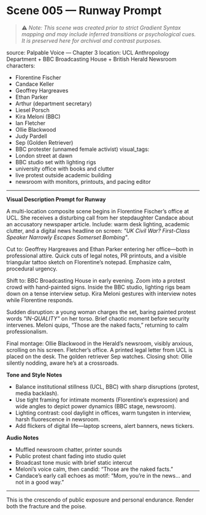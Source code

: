 # Scene 005 — Runway Prompt

> ⚠️ *Note: This scene was created prior to strict Gradient Syntax mapping and may include inferred transitions or psychological cues. It is preserved here for archival and contrast purposes.*

source: Palpable Voice — Chapter 3
location: UCL Anthropology Department + BBC Broadcasting House + British Herald Newsroom
characters:
  - Florentine Fischer
  - Candace Keller
  - Geoffrey Hargreaves
  - Ethan Parker
  - Arthur (department secretary)
  - Liesel Porsch
  - Kira Meloni (BBC)
  - Ian Fletcher
  - Ollie Blackwood
  - Judy Pardell
  - Sep (Golden Retriever)
  - BBC protester (unnamed female activist)
visual_tags:
  - London street at dawn
  - BBC studio set with lighting rigs
  - university office with books and clutter
  - live protest outside academic building
  - newsroom with monitors, printouts, and pacing editor
---

**Visual Description Prompt for Runway**

A multi-location composite scene begins in Florentine Fischer’s office at UCL. She receives a disturbing call from her stepdaughter Candace about an accusatory newspaper article. Include: warm desk lighting, academic clutter, and a digital news headline on screen: *"UK Civil War? First-Class Speaker Narrowly Escapes Somerset Bombing"*.

Cut to: Geoffrey Hargreaves and Ethan Parker entering her office—both in professional attire. Quick cuts of legal notes, PR printouts, and a visible triangular tattoo sketch on Florentine’s notepad. Emphasize calm, procedural urgency.

Shift to: BBC Broadcasting House in early evening. Zoom into a protest crowd with hand-painted signs. Inside the BBC studio, lighting rigs beam down on a tense interview setup. Kira Meloni gestures with interview notes while Florentine responds.

Sudden disruption: a young woman charges the set, baring painted protest words *"IN-QUALITY"* on her torso. Brief chaotic moment before security intervenes. Meloni quips, “Those are the naked facts,” returning to calm professionalism.

Final montage: Ollie Blackwood in the Herald’s newsroom, visibly anxious, scrolling on his screen. Fletcher’s office. A printed legal letter from UCL is placed on the desk. The golden retriever Sep watches. Closing shot: Ollie silently nodding, aware he’s at a crossroads.

**Tone and Style Notes**
- Balance institutional stillness (UCL, BBC) with sharp disruptions (protest, media backlash).
- Use tight framing for intimate moments (Florentine’s expression) and wide angles to depict power dynamics (BBC stage, newsroom).
- Lighting contrast: cool daylight in offices, warm tungsten in interview, harsh fluorescence in newsroom.
- Add flickers of digital life—laptop screens, alert banners, news tickers.

**Audio Notes**
- Muffled newsroom chatter, printer sounds
- Public protest chant fading into studio quiet
- Broadcast tone music with brief static intercut
- Meloni’s voice calm, then candid: “Those are the naked facts.”
- Candace’s early call echoes as motif: “Mom, you’re in the news… and not in a good way.”

---
This is the crescendo of public exposure and personal endurance. Render both the fracture and the poise.
